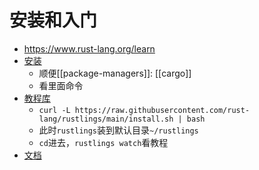 # 安装和入门
- https://www.rust-lang.org/learn
- [安装](https://rustup.rs/)
  - 顺便[[package-managers]]: [[cargo]]
  - 看里面命令
- [教程库](https://github.com/rust-lang/rustlings/)
  - `curl -L https://raw.githubusercontent.com/rust-lang/rustlings/main/install.sh | bash`
  - 此时`rustlings`装到默认目录`~/rustlings`
  - `cd`进去，`rustlings watch`看教程
- [文档](https://doc.rust-lang.org/stable/book/ch01-01-installation.html)